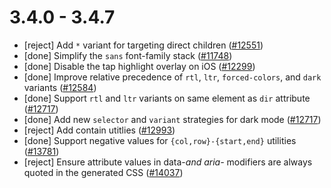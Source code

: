 # 3.4.0 - 3.4.7

- [reject] Add `*` variant for targeting direct children ([#12551](12551))
- [done] Simplify the `sans` font-family stack ([#11748](11748))
- [done] Disable the tap highlight overlay on iOS ([#12299](12299))
- [done] Improve relative precedence of `rtl`, `ltr`, `forced-colors`, and `dark` variants ([#12584](12584))
- [done] Support `rtl` and `ltr` variants on same element as `dir` attribute ([#12717](12717))
- [done] Add new `selector` and `variant` strategies for dark mode ([#12717](12717))
- [reject] Add contain utitlies ([#12993](12993))
- [done] Support negative values for `{col,row}-{start,end}` utilities ([#13781](13781))
- [reject] Ensure attribute values in data-*and aria-* modifiers are always quoted in the generated CSS ([#14037](14037))
